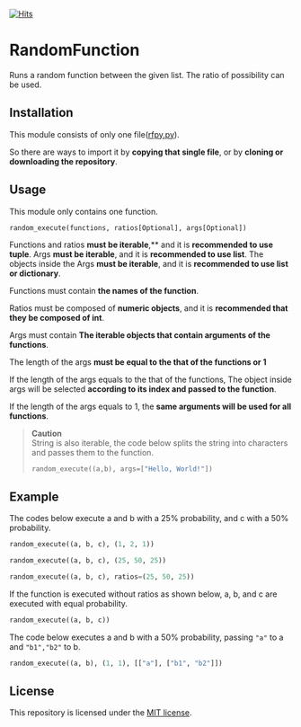 [![Hits](https://hits.seeyoufarm.com/api/count/incr/badge.svg?url=https%3A%2F%2Fgithub.com%2Fjym0404%2FRandomFunction&count_bg=%238FE1E6&title_bg=%23949494&icon=&icon_color=%23FFFFFF&title=hits&edge_flat=false)](https://hits.seeyoufarm.com)
# RandomFunction
Runs a random function between the given list. The ratio of possibility can be used.

## Installation
This module consists of only one file([rfpy.py](https://github.com/jym0404/RandomFunction/blob/main/rfpy.py)).

So there are ways to import it by **copying that single file**, or by **cloning or downloading the repository**.

## Usage
This module only contains one function.

    random_execute(functions, ratios[Optional], args[Optional])

Functions and ratios **must be iterable**,** and it is **recommended to use tuple**.
Args **must be iterable**, and it is **recommended to use list**.
The objects inside the Args **must be iterable**, and it is **recommended to use list or dictionary**.

Functions must contain **the names of the function**.

Ratios must be composed of **numeric objects**, and it is **recommended that they be composed of int**.

Args must contain **The iterable objects that contain arguments of the functions**.

The length of the args **must be equal to the that of the functions or 1**

If the length of the args equals to the that of the functions, The object inside args will be selected **according to its index and passed to the function**.

If the length of the args equals to 1, the **same arguments will be used for all functions**.

>**Caution**<br>
>String is also iterable, the code below splits the string into characters and passes them to the function.
>```python
>random_execute((a,b), args=["Hello, World!"])
>```

## Example

The codes below execute a and b with a 25% probability, and c with a 50% probability.
```python
random_execute((a, b, c), (1, 2, 1))

random_execute((a, b, c), (25, 50, 25))

random_execute((a, b, c), ratios=(25, 50, 25))
```
If the function is executed without ratios as shown below, a, b, and c are executed with equal probability.
```python
random_execute((a, b, c))
```
The code below executes a and b with a 50% probability, passing `"a"` to a and `"b1","b2"` to b.
```python
random_execute((a, b), (1, 1), [["a"], ["b1", "b2"]])
```
## License
This repository is licensed under the [MIT license](https://github.com/jym0404/RandomFunction/blob/main/LICENSE).